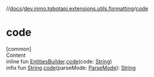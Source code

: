 //[docs](../../index.md)/[dev.inmo.tgbotapi.extensions.utils.formatting](index.md)/[code](code.md)



# code  
[common]  
Content  
inline fun [EntitiesBuilder](-entities-builder/index.md).[code](code.md)(code: [String](https://kotlinlang.org/api/latest/jvm/stdlib/kotlin/-string/index.html))  
infix fun [String](https://kotlinlang.org/api/latest/jvm/stdlib/kotlin/-string/index.html).[code](code.md)(parseMode: [ParseMode](../dev.inmo.tgbotapi.types.ParseMode/-parse-mode/index.md)): [String](https://kotlinlang.org/api/latest/jvm/stdlib/kotlin/-string/index.html)  



